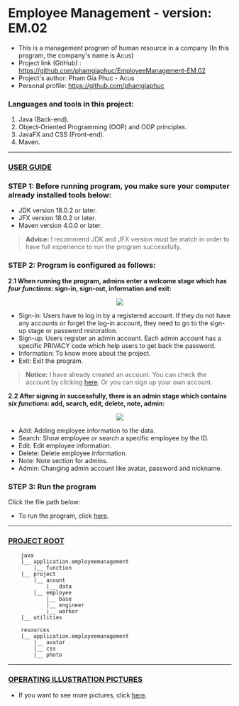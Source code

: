 # Employee Management - version: EM.02

- This is a management program of human resource in a company (In this program, the company's name is Acus)
- Project link (GitHub) : https://github.com/phamgiaphuc/EmployeeManagement-EM.02
- Project's author: Pham Gia Phuc - Acus
- Personal profile: https://github.com/phamgiaphuc

### Languages and tools in this project:

1. Java (Back-end).
2. Object-Oriented Programming (OOP) and OOP principles.
3. JavaFX and CSS (Front-end).
4. Maven.

-----------------------------------
<ins>

### USER GUIDE

</ins>

### STEP 1:  Before running program, you make sure your computer already installed tools below:

- JDK version 18.0.2 or later.
- JFX version 18.0.2 or later.
- Maven version 4.0.0 or later.

> **Advice:** I recommend JDK and JFX version must be match in order to have full experience to run the program successfully.

### STEP 2: Program is configured as follows:

**2.1 When running the program, admins enter a welcome stage which has _four functions_: sign-in, sign-out, information
and exit:**

<div align="center">
  <img src="https://drive.google.com/uc?id=17daugPsY7BaRCQvsQt2CpAd8drliOQm5">
</div>

- Sign-in: Users have to log in by a registered account. If they do not have any accounts or forget the log-in account,
  they need to go to the sign-up stage or password restoration.
- Sign-up: Users register an admin account. Each admin account has a specific PRIVACY code which help users to get back
  the password.
- Information: To know more about the project.
- Exit: Exit the program.

> **Notice:** I have already created an account. You can check the account by clicking [here](src/main/java/project/account/data/admin-accounts-data.txt). Or you can sign up your own account.

**2.2 After signing in successfully, there is an admin stage which contains _six functions_: add, search, edit, delete,
note, admin:**

<div align="center">
  <img src="https://drive.google.com/uc?id=1ddDtdugkbBZSFCwjxom13B6Kjaag3MYW">
</div>

- Add: Adding employee information to the data.
- Search: Show employee or search a specific employee by the ID.
- Edit: Edit employee information.
- Delete: Delete employee information.
- Note: Note section for admins.
- Admin: Changing admin account like avatar, password and nickname.

### STEP 3: Run the program

Click the file path below:

- To run the program, click [here](src/main/java/application/employeemanagement/Welcome.java).

-----------------------------------
<ins>

### PROJECT ROOT

</ins>

```
    java
    |__ application.employeemanagement
        |__ function
    |__ project
        |__ acount
            |__ data
        |__ employee
            |__ base
            |__ engineer
            |__ worker
    |__ utilities
    
    resources
    |__ application.employeemanagement
        |__ avatar
        |__ css
        |__ photo
```

-----------------------------------
<ins>

### OPERATING ILLUSTRATION PICTURES

</ins>

- If you want to see more pictures, click [here](src/main/resources/readme/SHOWME.md).

